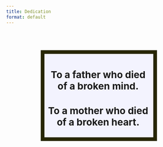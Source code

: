```yaml
---
title: Dedication
format: default
---
```





<center>
<h2 style="font-size: 26px;">
<b>
<br>
  <div style="width: 280px; background-color: #F3F3FE; padding-top: 15px; padding-left: 6px; padding-right: 10px;border: solid #272603 10px;">
<p>
To a father who died<br>of a broken mind.
</p>
  
<p style="padding-top:10px;">
To a mother who died<br>of a broken heart.
</p>
</div>
<p style="padding-top: 15px;">
&nbsp;
</p>
</b>
</h2>
</center>


<!-- <p>
<h2><b>Thank you for the world<br>&nbsp;and everything that’s in it.</b></h2>
</p> -->






